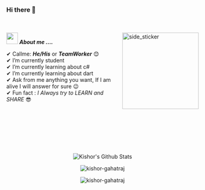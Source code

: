 ### Hi there 👋   
<br><br>
<img align="right" width=200px height=200px alt="side_sticker" src="https://media.giphy.com/media/TEnXkcsHrP4YedChhA/giphy.gif" />
<img src="https://media.giphy.com/media/iY8CRBdQXODJSCERIr/giphy.gif" width="30px">&nbsp;***About me ....***

✔ Callme: ***He/His*** or ***TeamWorker*** 😊 <br>
✔ I’m currently student<br>
✔ I’m currently learning about c#<br>
✔ I’m currently learning about dart<br>
✔ Ask from me anything you want, If I am alive I will answer for sure 😉<br>
✔ Fun fact : *I Always try to LEARN and SHARE* 😎<br><br><br><br>
<br><br><br><br>

<p align='center'>
  <img align="center" src="https://github-readme-stats.vercel.app/api?username=kishor-gahatraj&show_icons=true&title_color=fff&icon_color=79ff97&text_color=efefef&bg_color=24292e" alt="Kishor's Github Stats">
</p>

<p align='center'>
  <img align="center" src="https://github-readme-stats.vercel.app/api/top-langs?username=kishor-gahatraj&show_icons=true&locale=en&layout=compact&theme=chartreuse-dark" alt="kishor-gahatraj" />  
</p>      
  
<p align='center'>  
   <img align="center" src="https://github-profile-trophy.vercel.app/?username=kishor-gahatraj&theme=juicyfresh&no-bg=true" alt="kishor-gahatraj" />  

</p>

